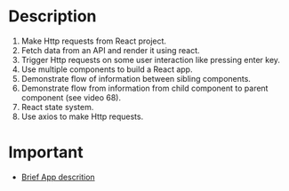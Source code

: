 # Description
1. Make Http requests from React project.
2. Fetch data from an API and render it using react.
3. Trigger Http requests on some user interaction like pressing enter key.
4. Use multiple components to build a React app.
5. Demonstrate flow of information between sibling components.
6. Demonstrate flow from information from child component to parent component (see video 68).
7. React state system.
8. Use axios to make Http requests.

# Important
- [Brief App descrition](https://www.udemy.com/course/react-redux/learn/lecture/34694142#content)